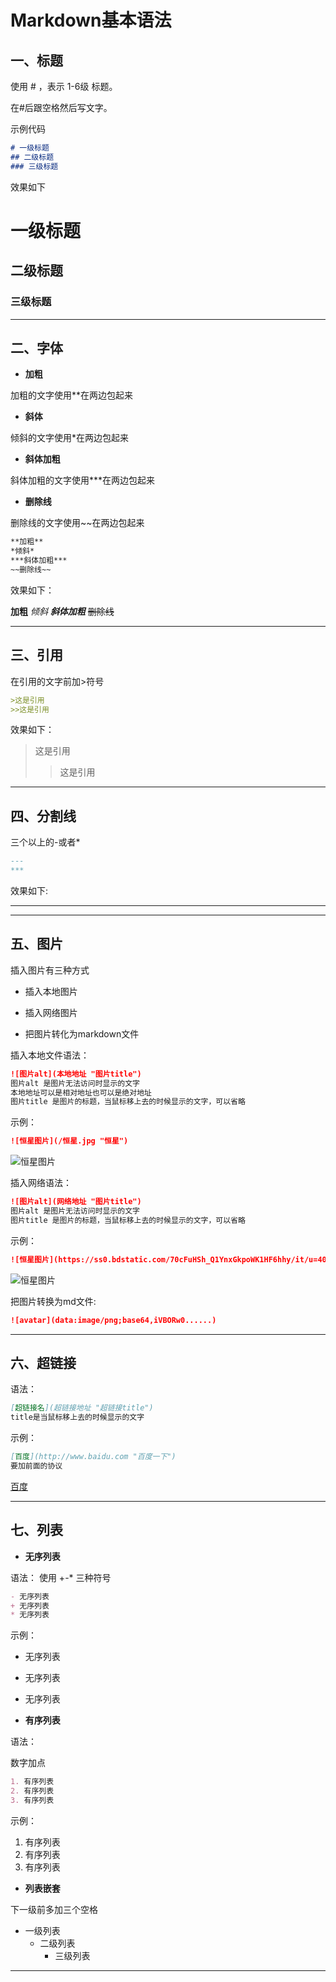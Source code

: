 # Markdown基本语法

## 一、标题

使用 # ，表示 1-6级 标题。

在#后跟空格然后写文字。

示例代码

```markdown
# 一级标题
## 二级标题
### 三级标题
```

效果如下

# 一级标题
## 二级标题
### 三级标题

---

## 二、字体

+ **加粗**

加粗的文字使用**在两边包起来

+ **斜体**

倾斜的文字使用*在两边包起来

+ **斜体加粗**

斜体加粗的文字使用***在两边包起来

+ **删除线**

删除线的文字使用~~在两边包起来

```markdown
**加粗**
*倾斜*
***斜体加粗***
~~删除线~~
```
效果如下：

**加粗**
*倾斜*
***斜体加粗***
~~删除线~~

---

## 三、引用

在引用的文字前加>符号

```markdown
>这是引用
>>这是引用
```

效果如下：

>这是引用
>>这是引用

---

## 四、分割线

三个以上的-或者*

```markdown
---
***
```

效果如下:

---
***


## 五、图片

插入图片有三种方式

+ 插入本地图片

+ 插入网络图片

+ 把图片转化为markdown文件

插入本地文件语法：

```markdown
![图片alt](本地地址 "图片title")
图片alt 是图片无法访问时显示的文字
本地地址可以是相对地址也可以是绝对地址
图片title 是图片的标题，当鼠标移上去的时候显示的文字，可以省略
```
示例：

```markdown
![恒星图片](/恒星.jpg "恒星")
```
![恒星图片](/恒星.jpg "恒星")


插入网络语法：

```markdown
![图片alt](网络地址 "图片title")
图片alt 是图片无法访问时显示的文字
图片title 是图片的标题，当鼠标移上去的时候显示的文字，可以省略
```
示例：

```markdown
![恒星图片](https://ss0.bdstatic.com/70cFuHSh_Q1YnxGkpoWK1HF6hhy/it/u=4072139754,12223702&fm=26&gp=0.jpg "恒星")
```
![恒星图片](https://ss0.bdstatic.com/70cFuHSh_Q1YnxGkpoWK1HF6hhy/it/u=4072139754,12223702&fm=26&gp=0.jpg "恒星")

把图片转换为md文件:

```markdown
![avatar](data:image/png;base64,iVBORw0......)
```
---

## 六、超链接

语法：

```markdown
[超链接名](超链接地址 "超链接title")
title是当鼠标移上去的时候显示的文字
```

示例：

```markdown
[百度](http://www.baidu.com "百度一下")
要加前面的协议
```

[百度](http://www.baidu.com "百度一下")

---

## 七、列表

+ **无序列表**

语法： 使用 +-* 三种符号

```markdown
- 无序列表
+ 无序列表
* 无序列表
```

示例：

+ 无序列表
- 无序列表
* 无序列表

+ **有序列表**

语法：

数字加点

```markdown
1. 有序列表
2. 有序列表
3. 有序列表
```

示例：

1. 有序列表
2. 有序列表
3. 有序列表

+ **列表嵌套**

下一级前多加三个空格

+ 一级列表
   + 二级列表
      + 三级列表

---
